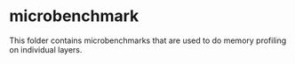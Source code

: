 # microbenchmark

This folder contains microbenchmarks that are used to do memory profiling on individual layers.
